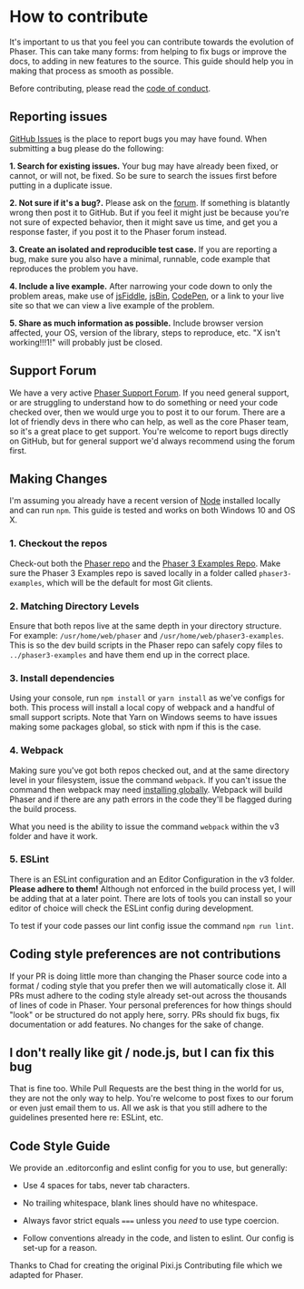 # How to contribute

It's important to us that you feel you can contribute towards the evolution of Phaser. This can take many forms: from helping to fix bugs or improve the docs, to adding in new features to the source. This guide should help you in making that process as smooth as possible.

Before contributing, please read the [code of conduct](https://github.com/bmo-at-corona-shop-sim/blob/master/.github/CODE_OF_CONDUCT.md).

## Reporting issues

[GitHub Issues][0] is the place to report bugs you may have found. When submitting a bug please do the following:

**1. Search for existing issues.** Your bug may have already been fixed, or cannot, or will not, be fixed. So be sure to search the issues first before putting in a duplicate issue.

**2. Not sure if it's a bug?.** Please ask on the [forum][4]. If something is blatantly wrong then post it to GitHub. But if you feel it might just be because you're not sure of expected behavior, then it might save us time, and get you a response faster, if you post it to the Phaser forum instead.

**3. Create an isolated and reproducible test case.** If you are reporting a bug, make sure you also have a minimal, runnable, code example that reproduces the problem you have.

**4. Include a live example.** After narrowing your code down to only the problem areas, make use of [jsFiddle][1], [jsBin][2], [CodePen][5], or a link to your live site so that we can view a live example of the problem.

**5. Share as much information as possible.** Include browser version affected, your OS, version of the library, steps to reproduce, etc. "X isn't working!!!1!" will probably just be closed.

## Support Forum

We have a very active [Phaser Support Forum][4]. If you need general support, or are struggling to understand how to do something or need your code checked over, then we would urge you to post it to our forum. There are a lot of friendly devs in there who can help, as well as the core Phaser team, so it's a great place to get support. You're welcome to report bugs directly on GitHub, but for general support we'd always recommend using the forum first.

## Making Changes

I'm assuming you already have a recent version of [Node](https://nodejs.org) installed locally and can run `npm`. This guide is tested and works on both Windows 10 and OS X.

### 1. Checkout the repos

Check-out both the [Phaser repo](https://github.com/photonstorm/phaser) and the [Phaser 3 Examples Repo](https://github.com/photonstorm/phaser3-examples). Make sure the Phaser 3 Examples repo is saved locally in a folder called `phaser3-examples`, which will be the default for most Git clients.

### 2. Matching Directory Levels

Ensure that both repos live at the same depth in your directory structure. For example: `/usr/home/web/phaser` and `/usr/home/web/phaser3-examples`. This is so the dev build scripts in the Phaser repo can safely copy files to `../phaser3-examples` and have them end up in the correct place.

### 3. Install dependencies

Using your console, run `npm install` or `yarn install` as we've configs for both. This process will install a local copy of webpack and a handful of small support scripts. Note that Yarn on Windows seems to have issues making some packages global, so stick with npm if this is the case.

### 4. Webpack

Making sure you've got both repos checked out, and at the same directory level in your filesystem, issue the command `webpack`. If you can't issue the command then webpack may need [installing globally](https://webpack.js.org/guides/installation/). Webpack will build Phaser and if there are any path errors in the code they'll be flagged during the build process.

What you need is the ability to issue the command `webpack` within the v3 folder and have it work.

### 5. ESLint

There is an ESLint configuration and an Editor Configuration in the v3 folder. **Please adhere to them!** Although not enforced in the build process yet, I will be adding that at a later point. There are lots of tools you can install so your editor of choice will check the ESLint config during development.

To test if your code passes our lint config issue the command `npm run lint`.

## Coding style preferences are not contributions

If your PR is doing little more than changing the Phaser source code into a format / coding style that you prefer then we will automatically close it. All PRs must adhere to the coding style already set-out across the thousands of lines of code in Phaser. Your personal preferences for how things should "look" or be structured do not apply here, sorry. PRs should fix bugs, fix documentation or add features. No changes for the sake of change.

## I don't really like git / node.js, but I can fix this bug

That is fine too. While Pull Requests are the best thing in the world for us, they are not the only way to help. You're welcome to post fixes to our forum or even just email them to us. All we ask is that you still adhere to the guidelines presented here re: ESLint, etc.

## Code Style Guide

We provide an .editorconfig and eslint config for you to use, but generally:

- Use 4 spaces for tabs, never tab characters.

- No trailing whitespace, blank lines should have no whitespace.

- Always favor strict equals `===` unless you *need* to use type coercion.

- Follow conventions already in the code, and listen to eslint. Our config is set-up for a reason.

Thanks to Chad for creating the original Pixi.js Contributing file which we adapted for Phaser.

[0]: https://github.com/photonstorm/phaser/issues
[1]: http://jsfiddle.net
[2]: http://jsbin.com/
[3]: http://nodejs.org
[4]: https://phaser.discourse.group/
[5]: https://codepen.io/pen?template=YeEWom "Phaser 3 game template"
